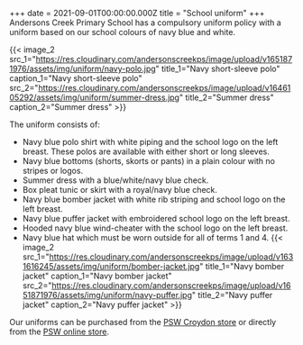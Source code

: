 +++
date = 2021-09-01T00:00:00.000Z
title = "School uniform"
+++
Andersons Creek Primary School has a compulsory uniform policy with a uniform based on our school colours of navy blue and white.

{{< image_2 src_1="https://res.cloudinary.com/andersonscreekps/image/upload/v1651871976/assets/img/uniform/navy-polo.jpg" title_1="Navy short-sleeve polo" caption_1="Navy short-sleeve polo" src_2="https://res.cloudinary.com/andersonscreekps/image/upload/v1646105292/assets/img/uniform/summer-dress.jpg" title_2="Summer dress" caption_2="Summer dress" >}}

The uniform consists of:

* Navy blue polo shirt with white piping and the school logo on the left breast. These polos are available with either short or long sleeves.
* Navy blue bottoms (shorts, skorts or pants) in a plain colour with no stripes or logos.
* Summer dress with a blue/white/navy blue check.
* Box pleat tunic or skirt with a royal/navy blue check.
* Navy blue bomber jacket with white rib striping and school logo on the left breast.
* Navy blue puffer jacket with embroidered school logo on the left breast.
* Hooded navy blue wind-cheater with the school logo on the left breast.
* Navy blue hat which must be worn outside for all of terms 1 and 4.
{{< image_2 src_1="https://res.cloudinary.com/andersonscreekps/image/upload/v1631616245/assets/img/uniform/bomber-jacket.jpg" title_1="Navy bomber jacket" caption_1="Navy bomber jacket" src_2="https://res.cloudinary.com/andersonscreekps/image/upload/v1651871976/assets/img/uniform/navy-puffer.jpg" title_2="Navy puffer jacket" caption_2="Navy puffer jacket" >}}

Our uniforms can be purchased from the [PSW Croydon store](https://www.psw.com.au/storelocations "PSW Croydon store") or directly from the [PSW online store](https://www.psw.com.au/schools/anderson-s-creek-primary-school.html "PSW online store").